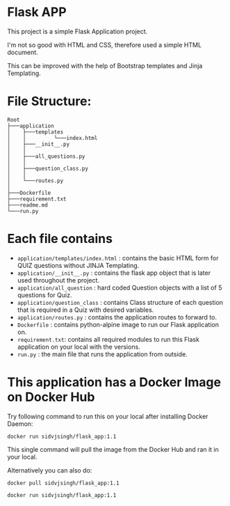 # Flask APP
This project is a simple Flask Application project.

I'm not so good with HTML and CSS, therefore used a simple HTML document.

This can be improved with the help of Bootstrap templates and Jinja Templating.

# File Structure:
```
Root
├───application
│    ├───templates
│    │         └───index.html
│    ├───__init__.py
│    │
│    ├───all_questions.py
│    │
│    ├───question_class.py
│    │
│    └───routes.py
│
├───Dockerfile
├───requirement.txt
├───readme.md
└───run.py
```

# Each file contains
- ```application/templates/index.html```   : contains the basic HTML form for QUIZ questions without JINJA Templating.
- ```application/__init__.py```   : contains the flask app object that is later used throughout the project.
- ```application/all_question```  : hard coded Question objects with a list of 5 questions for Quiz.
- ```application/question_class``` : contains Class structure of each question that is required in a Quiz with desired variables.
- ```application/routes.py```  : contains the application routes to forward to.
- ```Dockerfile``` : contains python-alpine image to run our Flask application on.
- ```requirement.txt```: contains all required modules to run this Flask application on your local with the versions.
- ```run.py``` : the main file that runs the application from outside.


# This application has a Docker Image on Docker Hub
Try following command to run this on your local after installing Docker Daemon:

``` 
docker run sidvjsingh/flask_app:1.1 
```
This single command will pull the image from the Docker Hub and ran it in your local.

Alternatively you can also do:
```
docker pull sidvjsingh/flask_app:1.1
```
```
docker run sidvjsingh/flask_app:1.1
```